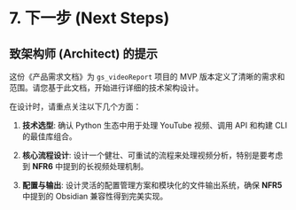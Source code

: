 # 7. 下一步 (Next Steps)

## 致架构师 (Architect) 的提示

这份《产品需求文档》为 `gs_videoReport` 项目的 MVP 版本定义了清晰的需求和范围。请您基于此文档，开始进行详细的技术架构设计。

在设计时，请重点关注以下几个方面：

1. **技术选型**: 确认 Python 生态中用于处理 YouTube 视频、调用 API 和构建 CLI 的最佳库组合。
    
2. **核心流程设计**: 设计一个健壮、可重试的流程来处理视频分析，特别是要考虑到 **NFR6** 中提到的长视频处理机制。
    
3. **配置与输出**: 设计灵活的配置管理方案和模块化的文件输出系统，确保 **NFR5** 中提到的 Obsidian 兼容性得到完美实现。